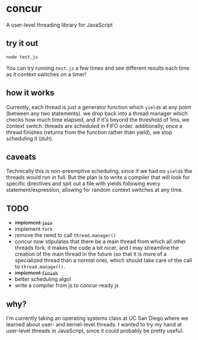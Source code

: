 # concur
A user-level threading library for JavaScript

## try it out
```
node test.js
```

You can try running `test.js` a few times and see different results each time as it context switches on a timer!

## how it works
Currently, each thread is just a generator function which `yield`s at any point (between any two statements). we drop back into a thread manager which checks how much time elapsed, and if it's beyond the threshold of 1ms, we context switch. threads are scheduled in FIFO order. additionally, once a thread finishes (returns from the function rather than yield), we stop scheduling it (duh).

## caveats
Technically this is non-preemptive scheduling, since if we had no `yield`s the threads would run in full. But the plan is to write a compiler that will look for specific directives and spit out a file with yields following every statement/expression, allowing for random context switches at any time.

## TODO
* ~~implement `join`~~
* implement `fork`
* remove the need to call `thread.manager()`
 * concur now stipulates that there be a main thread from which all other threads fork. it makes the code a bit nicer, and I may streamline the creation of the main thread in the future (so that it is more of a specialized thread than a normal one), which should take care of the call to `thread.manager()`.
* ~~implement `finish`~~
* better scheduling algo!
* write a compiler from js to concur-ready js

## why?
I'm currently taking an operating systems class at UC San Diego where we learned about user- and kernel-level threads. I wanted to try my hand at user-level threads in JavaScript, since it could probably be pretty useful.
